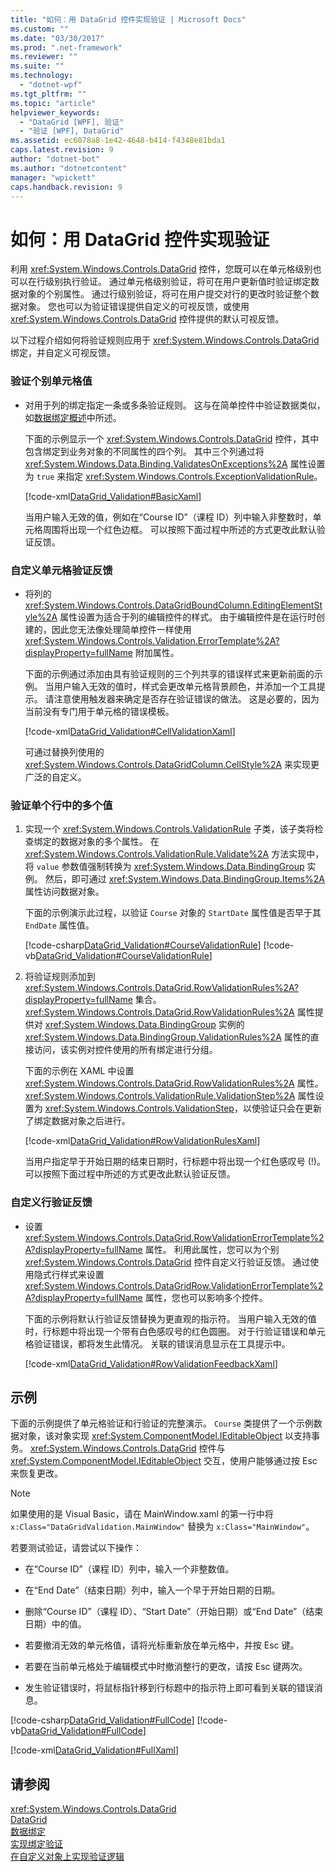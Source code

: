 ```yaml
---
title: "如何：用 DataGrid 控件实现验证 | Microsoft Docs"
ms.custom: ""
ms.date: "03/30/2017"
ms.prod: ".net-framework"
ms.reviewer: ""
ms.suite: ""
ms.technology: 
  - "dotnet-wpf"
ms.tgt_pltfrm: ""
ms.topic: "article"
helpviewer_keywords: 
  - "DataGrid [WPF], 验证"
  - "验证 [WPF], DataGrid"
ms.assetid: ec6078a8-1e42-4648-b414-f4348e81bda1
caps.latest.revision: 9
author: "dotnet-bot"
ms.author: "dotnetcontent"
manager: "wpickett"
caps.handback.revision: 9
---
```

# 如何：用 DataGrid 控件实现验证
利用 <xref:System.Windows.Controls.DataGrid> 控件，您既可以在单元格级别也可以在行级别执行验证。  通过单元格级别验证，将可在用户更新值时验证绑定数据对象的个别属性。  通过行级别验证，将可在用户提交对行的更改时验证整个数据对象。  您也可以为验证错误提供自定义的可视反馈，或使用 <xref:System.Windows.Controls.DataGrid> 控件提供的默认可视反馈。  
  
 以下过程介绍如何将验证规则应用于 <xref:System.Windows.Controls.DataGrid> 绑定，并自定义可视反馈。  
  
### 验证个别单元格值  
  
-   对用于列的绑定指定一条或多条验证规则。  这与在简单控件中验证数据类似，如[数据绑定概述](../../../../docs/framework/wpf/data/data-binding-overview.md)中所述。  
  
     下面的示例显示一个 <xref:System.Windows.Controls.DataGrid> 控件，其中包含绑定到业务对象的不同属性的四个列。  其中三个列通过将 <xref:System.Windows.Data.Binding.ValidatesOnExceptions%2A> 属性设置为 `true` 来指定 <xref:System.Windows.Controls.ExceptionValidationRule>。  
  
     [!code-xml[DataGrid_Validation#BasicXaml](../../../../samples/snippets/csharp/VS_Snippets_Wpf/datagrid_validation/cs/window1.xaml#basicxaml)]  
  
     当用户输入无效的值，例如在“Course ID”（课程 ID）列中输入非整数时，单元格周围将出现一个红色边框。  可以按照下面过程中所述的方式更改此默认验证反馈。  
  
### 自定义单元格验证反馈  
  
-   将列的 <xref:System.Windows.Controls.DataGridBoundColumn.EditingElementStyle%2A> 属性设置为适合于列的编辑控件的样式。  由于编辑控件是在运行时创建的，因此您无法像处理简单控件一样使用 <xref:System.Windows.Controls.Validation.ErrorTemplate%2A?displayProperty=fullName> 附加属性。  
  
     下面的示例通过添加由具有验证规则的三个列共享的错误样式来更新前面的示例。  当用户输入无效的值时，样式会更改单元格背景颜色，并添加一个工具提示。  请注意使用触发器来确定是否存在验证错误的做法。  这是必要的，因为当前没有专门用于单元格的错误模板。  
  
     [!code-xml[DataGrid_Validation#CellValidationXaml](../../../../samples/snippets/csharp/VS_Snippets_Wpf/datagrid_validation/cs/mainwindow.xaml#cellvalidationxaml)]  
  
     可通过替换列使用的 <xref:System.Windows.Controls.DataGridColumn.CellStyle%2A> 来实现更广泛的自定义。  
  
### 验证单个行中的多个值  
  
1.  实现一个 <xref:System.Windows.Controls.ValidationRule> 子类，该子类将检查绑定的数据对象的多个属性。  在 <xref:System.Windows.Controls.ValidationRule.Validate%2A> 方法实现中，将 `value` 参数值强制转换为 <xref:System.Windows.Data.BindingGroup> 实例。  然后，即可通过 <xref:System.Windows.Data.BindingGroup.Items%2A> 属性访问数据对象。  
  
     下面的示例演示此过程，以验证 `Course` 对象的 `StartDate` 属性值是否早于其 `EndDate` 属性值。  
  
     [!code-csharp[DataGrid_Validation#CourseValidationRule](../../../../samples/snippets/csharp/VS_Snippets_Wpf/datagrid_validation/cs/mainwindow.xaml.cs#coursevalidationrule)]
     [!code-vb[DataGrid_Validation#CourseValidationRule](../../../../samples/snippets/visualbasic/VS_Snippets_Wpf/datagrid_validation/vb/mainwindow.xaml.vb#coursevalidationrule)]  
  
2.  将验证规则添加到 <xref:System.Windows.Controls.DataGrid.RowValidationRules%2A?displayProperty=fullName> 集合。  <xref:System.Windows.Controls.DataGrid.RowValidationRules%2A> 属性提供对 <xref:System.Windows.Data.BindingGroup> 实例的 <xref:System.Windows.Data.BindingGroup.ValidationRules%2A> 属性的直接访问，该实例对控件使用的所有绑定进行分组。  
  
     下面的示例在 XAML 中设置 <xref:System.Windows.Controls.DataGrid.RowValidationRules%2A> 属性。  <xref:System.Windows.Controls.ValidationRule.ValidationStep%2A> 属性设置为 <xref:System.Windows.Controls.ValidationStep>，以使验证只会在更新了绑定数据对象之后进行。  
  
     [!code-xml[DataGrid_Validation#RowValidationRulesXaml](../../../../samples/snippets/csharp/VS_Snippets_Wpf/datagrid_validation/cs/mainwindow.xaml#rowvalidationrulesxaml)]  
  
     当用户指定早于开始日期的结束日期时，行标题中将出现一个红色感叹号 \(\!\)。  可以按照下面过程中所述的方式更改此默认验证反馈。  
  
### 自定义行验证反馈  
  
-   设置 <xref:System.Windows.Controls.DataGrid.RowValidationErrorTemplate%2A?displayProperty=fullName> 属性。  利用此属性，您可以为个别 <xref:System.Windows.Controls.DataGrid> 控件自定义行验证反馈。  通过使用隐式行样式来设置 <xref:System.Windows.Controls.DataGridRow.ValidationErrorTemplate%2A?displayProperty=fullName> 属性，您也可以影响多个控件。  
  
     下面的示例将默认行验证反馈替换为更直观的指示符。  当用户输入无效的值时，行标题中将出现一个带有白色感叹号的红色圆圈。  对于行验证错误和单元格验证错误，都将发生此情况。  关联的错误消息显示在工具提示中。  
  
     [!code-xml[DataGrid_Validation#RowValidationFeedbackXaml](../../../../samples/snippets/csharp/VS_Snippets_Wpf/datagrid_validation/cs/mainwindow.xaml#rowvalidationfeedbackxaml)]  
  
## 示例  
 下面的示例提供了单元格验证和行验证的完整演示。  `Course` 类提供了一个示例数据对象，该对象实现 <xref:System.ComponentModel.IEditableObject> 以支持事务。  <xref:System.Windows.Controls.DataGrid> 控件与 <xref:System.ComponentModel.IEditableObject> 交互，使用户能够通过按 Esc 来恢复更改。  
  
> [!NOTE]
>  如果使用的是 Visual Basic，请在 MainWindow.xaml 的第一行中将 `x:Class="DataGridValidation.MainWindow"` 替换为 `x:Class="MainWindow"`。  
  
 若要测试验证，请尝试以下操作：  
  
-   在“Course ID”（课程 ID）列中，输入一个非整数值。  
  
-   在“End Date”（结束日期）列中，输入一个早于开始日期的日期。  
  
-   删除“Course ID”（课程 ID）、“Start Date”（开始日期）或“End Date”（结束日期）中的值。  
  
-   若要撤消无效的单元格值，请将光标重新放在单元格中，并按 Esc 键。  
  
-   若要在当前单元格处于编辑模式中时撤消整行的更改，请按 Esc 键两次。  
  
-   发生验证错误时，将鼠标指针移到行标题中的指示符上即可看到关联的错误消息。  
  
 [!code-csharp[DataGrid_Validation#FullCode](../../../../samples/snippets/csharp/VS_Snippets_Wpf/datagrid_validation/cs/mainwindow.xaml.cs#fullcode)]
 [!code-vb[DataGrid_Validation#FullCode](../../../../samples/snippets/visualbasic/VS_Snippets_Wpf/datagrid_validation/vb/mainwindow.xaml.vb#fullcode)]  
  
 [!code-xml[DataGrid_Validation#FullXaml](../../../../samples/snippets/csharp/VS_Snippets_Wpf/datagrid_validation/cs/mainwindow.xaml#fullxaml)]  
  
## 请参阅  
 <xref:System.Windows.Controls.DataGrid>   
 [DataGrid](../../../../docs/framework/wpf/controls/datagrid.md)   
 [数据绑定](../../../../docs/framework/wpf/data/data-binding-wpf.md)   
 [实现绑定验证](../../../../docs/framework/wpf/data/how-to-implement-binding-validation.md)   
 [在自定义对象上实现验证逻辑](../../../../docs/framework/wpf/data/how-to-implement-validation-logic-on-custom-objects.md)